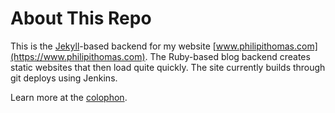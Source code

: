 # About This Repo   
This is the [Jekyll](http://jekyllrb.com)-based backend for my website [www.philipithomas.com](https://www.philipithomas.com). The Ruby-based blog backend creates static websites that then load quite quickly. The site currently builds through git deploys using Jenkins.

Learn more at the [colophon](http://www.philipithomas.com/colophon).


